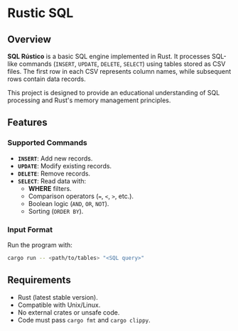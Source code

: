 # Rustic SQL

## Overview

**SQL Rústico** is a basic SQL engine implemented in Rust. It processes SQL-like commands (`INSERT`, `UPDATE`, `DELETE`, `SELECT`) using tables stored as CSV files. The first row in each CSV represents column names, while subsequent rows contain data records.

This project is designed to provide an educational understanding of SQL processing and Rust's memory management principles.

## Features

### Supported Commands
- **`INSERT`**: Add new records.
- **`UPDATE`**: Modify existing records.
- **`DELETE`**: Remove records.
- **`SELECT`**: Read data with:
  - **WHERE** filters.
  - Comparison operators (`=`, `<`, `>`, etc.).
  - Boolean logic (`AND`, `OR`, `NOT`).
  - Sorting (`ORDER BY`).

### Input Format
Run the program with:
```bash
cargo run -- <path/to/tables> "<SQL query>"
```
## Requirements
- Rust (latest stable version).
- Compatible with Unix/Linux.
- No external crates or unsafe code.
- Code must pass ```cargo fmt``` and ```cargo clippy```.

